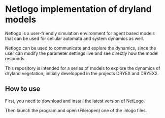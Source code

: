 Netlogo implementation of dryland models
========================================

Netlogo is a user-friendly simulation environment for agent based models that can be used for cellular automata and system dynamics as well. 

Netlogo can be used to communicate and explore the dynamics, since the user can modify the parameter settings live and see directly how the model responds. 

This repository is intended for a series of models to explore the dynamics of dryland vegetation, initially developped in the projects DRYEX and DRYEX2.

  

## How to use

First, you need to [download and install the latest version of NetLogo](http://ccl.northwestern.edu/netlogo/download.shtml).

Then launch the program and open (File/open) one of the .nlogo files. 


